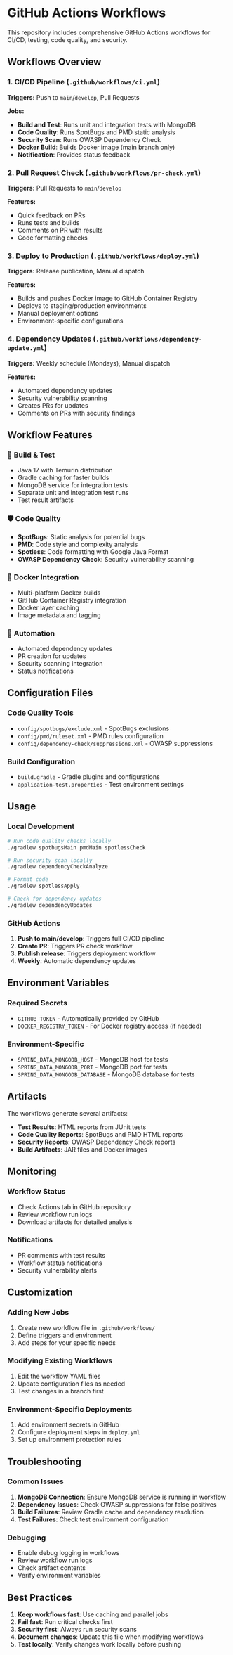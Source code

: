 # GitHub Actions Workflows

This repository includes comprehensive GitHub Actions workflows for CI/CD, testing, code quality, and security.

## Workflows Overview

### 1. **CI/CD Pipeline** (`.github/workflows/ci.yml`)
**Triggers:** Push to `main`/`develop`, Pull Requests

**Jobs:**
- **Build and Test**: Runs unit and integration tests with MongoDB
- **Code Quality**: Runs SpotBugs and PMD static analysis
- **Security Scan**: Runs OWASP Dependency Check
- **Docker Build**: Builds Docker image (main branch only)
- **Notification**: Provides status feedback

### 2. **Pull Request Check** (`.github/workflows/pr-check.yml`)
**Triggers:** Pull Requests to `main`/`develop`

**Features:**
- Quick feedback on PRs
- Runs tests and builds
- Comments on PR with results
- Code formatting checks

### 3. **Deploy to Production** (`.github/workflows/deploy.yml`)
**Triggers:** Release publication, Manual dispatch

**Features:**
- Builds and pushes Docker image to GitHub Container Registry
- Deploys to staging/production environments
- Manual deployment options
- Environment-specific configurations

### 4. **Dependency Updates** (`.github/workflows/dependency-update.yml`)
**Triggers:** Weekly schedule (Mondays), Manual dispatch

**Features:**
- Automated dependency updates
- Security vulnerability scanning
- Creates PRs for updates
- Comments on PRs with security findings

## Workflow Features

### 🔧 **Build & Test**
- Java 17 with Temurin distribution
- Gradle caching for faster builds
- MongoDB service for integration tests
- Separate unit and integration test runs
- Test result artifacts

### 🛡️ **Code Quality**
- **SpotBugs**: Static analysis for potential bugs
- **PMD**: Code style and complexity analysis
- **Spotless**: Code formatting with Google Java Format
- **OWASP Dependency Check**: Security vulnerability scanning

### 🐳 **Docker Integration**
- Multi-platform Docker builds
- GitHub Container Registry integration
- Docker layer caching
- Image metadata and tagging

### 🔄 **Automation**
- Automated dependency updates
- PR creation for updates
- Security scanning integration
- Status notifications

## Configuration Files

### Code Quality Tools
- `config/spotbugs/exclude.xml` - SpotBugs exclusions
- `config/pmd/ruleset.xml` - PMD rules configuration
- `config/dependency-check/suppressions.xml` - OWASP suppressions

### Build Configuration
- `build.gradle` - Gradle plugins and configurations
- `application-test.properties` - Test environment settings

## Usage

### Local Development
```bash
# Run code quality checks locally
./gradlew spotbugsMain pmdMain spotlessCheck

# Run security scan locally
./gradlew dependencyCheckAnalyze

# Format code
./gradlew spotlessApply

# Check for dependency updates
./gradlew dependencyUpdates
```

### GitHub Actions
1. **Push to main/develop**: Triggers full CI/CD pipeline
2. **Create PR**: Triggers PR check workflow
3. **Publish release**: Triggers deployment workflow
4. **Weekly**: Automatic dependency updates

## Environment Variables

### Required Secrets
- `GITHUB_TOKEN` - Automatically provided by GitHub
- `DOCKER_REGISTRY_TOKEN` - For Docker registry access (if needed)

### Environment-Specific
- `SPRING_DATA_MONGODB_HOST` - MongoDB host for tests
- `SPRING_DATA_MONGODB_PORT` - MongoDB port for tests
- `SPRING_DATA_MONGODB_DATABASE` - MongoDB database for tests

## Artifacts

The workflows generate several artifacts:
- **Test Results**: HTML reports from JUnit tests
- **Code Quality Reports**: SpotBugs and PMD HTML reports
- **Security Reports**: OWASP Dependency Check reports
- **Build Artifacts**: JAR files and Docker images

## Monitoring

### Workflow Status
- Check Actions tab in GitHub repository
- Review workflow run logs
- Download artifacts for detailed analysis

### Notifications
- PR comments with test results
- Workflow status notifications
- Security vulnerability alerts

## Customization

### Adding New Jobs
1. Create new workflow file in `.github/workflows/`
2. Define triggers and environment
3. Add steps for your specific needs

### Modifying Existing Workflows
1. Edit the workflow YAML files
2. Update configuration files as needed
3. Test changes in a branch first

### Environment-Specific Deployments
1. Add environment secrets in GitHub
2. Configure deployment steps in `deploy.yml`
3. Set up environment protection rules

## Troubleshooting

### Common Issues
1. **MongoDB Connection**: Ensure MongoDB service is running in workflow
2. **Dependency Issues**: Check OWASP suppressions for false positives
3. **Build Failures**: Review Gradle cache and dependency resolution
4. **Test Failures**: Check test environment configuration

### Debugging
- Enable debug logging in workflows
- Review workflow run logs
- Check artifact contents
- Verify environment variables

## Best Practices

1. **Keep workflows fast**: Use caching and parallel jobs
2. **Fail fast**: Run critical checks first
3. **Security first**: Always run security scans
4. **Document changes**: Update this file when modifying workflows
5. **Test locally**: Verify changes work locally before pushing 